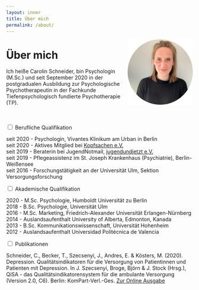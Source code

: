 ```yaml
---
layout: inner
title: Über mich
permalink: /about/
---
```


<img src="https://raw.githubusercontent.com/carolinschneider/carolinschneider.github.io/master/img/lini%20(2).png" alt="" style="float:right;width:35%;">

# Über mich
Ich heiße Carolin Schneider, bin Psychologin (M.Sc.) und seit September 2020 in der postgradualen Ausbildung zur Psychologische Psychotherapeutin in der Fachkunde Tiefenpsychologisch fundierte Psychotherapie (TP). <br> <br> <br>

<div class="wrap-collabsible">
  <input id="collapsible" class="toggle" type="checkbox">
  <label for="collapsible" class="lbl-toggle">Berufliche Qualifikation</label>
  <div class="collapsible-content">
    <div class="content-inner">
     <p>
       seit 2020 - Psychologin, Vivantes Klinikum am Urban in Berlin <br />
       seit 2020 - Aktives Mitglied bei <a href="https://www.kopfsachen.org/">Kopfsachen e.V. </a>  <br />
       seit 2019 - Beraterin bei JugendNotmail, <a href="https://www.jugendnotmail.de/"> jugendundjetzt e.V. </a> <br />
       seit 2019 - Pflegeassistenz im St. Joseph Krankenhaus (Psychiatrie), Berlin-Weißensee <br />
       seit 2016 - Forschungstätigkeit an der Universität Ulm, Sektion Versorgungsforschung </p>
    </div>
  </div>
</div>

<div class="wrap-collabsible">
  <input id="collapsible2" class="toggle" type="checkbox">
  <label for="collapsible2" class="lbl-toggle">Akademische Qualifikation</label>
  <div class="collapsible-content">
    <div class="content-inner">
     <p>
       2020 - M.Sc. Psychologie, Humboldt Universität zu Berlin <br />
       2018 - B.Sc. Psychologie, Universität Ulm <br />
       2016 - M.Sc. Marketing, Friedrich-Alexander Universität Erlangen-Nürnberg <br />
       2014 - Auslandsaufenthalt University of Alberta, Edmonton, Kanada <br />
       2013 - B.Sc. Kommunikationswissenschaft, Universität Hohenheim <br />
       2012 - Auslandsaufenthalt Universidad Politécnica de Valencia <br /> </p>
    </div>
  </div>
</div>

<div class="wrap-collabsible">
  <input id="collapsible3" class="toggle" type="checkbox">
  <label for="collapsible3" class="lbl-toggle">Publikationen</label>
  <div class="collapsible-content">
    <div class="content-inner">
    <p>
      Schneider, C., Becker, T., Szecsenyi, J., Andres, E. & Kösters, M. (2020). Depression. Qualitätsindikatoren für die Versorgung von Patientinnen und Patienten mit Depression. In J. Szecsenyi, Broge, Björn & J. Stock (Hrsg.), QiSA - das Qualitätsindikatorensystem für die ambulante Versorgung (Version 2.0, C6). Berlin: KomPart-Verl.-Ges. <a href="https://https://www.aok-gesundheitspartner.de/imperia/md/gpp/bund/qisa/downloads/qisa_teil_c6_v2_0.pdf"> Zur Online Ausgabe </a> </p>
    </div>
  </div>
</div>
